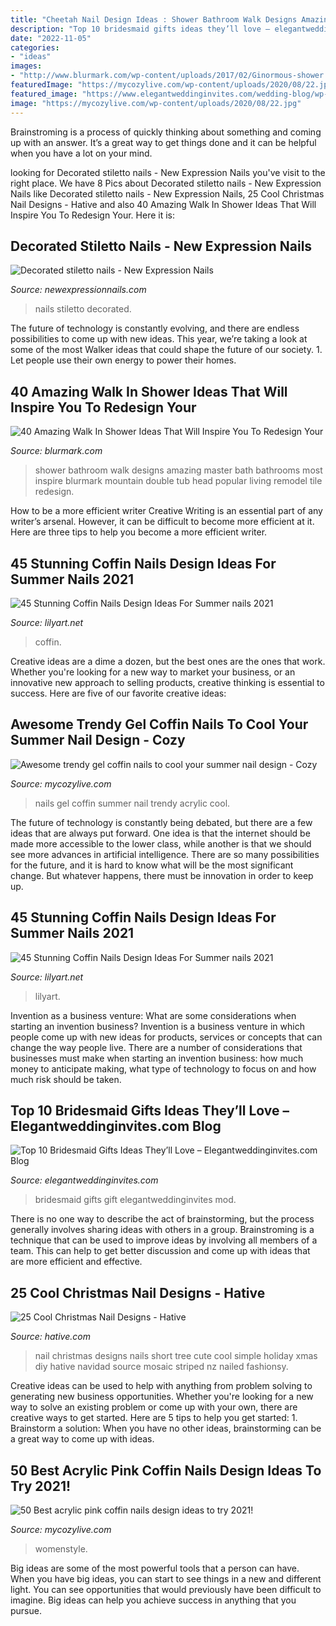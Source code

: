 ```yaml
---
title: "Cheetah Nail Design Ideas : Shower Bathroom Walk Designs Amazing Master Bath Bathrooms Most Inspire Blurmark Mountain Double Tub Head Popular Living Remodel Tile Redesign"
description: "Top 10 bridesmaid gifts ideas they’ll love – elegantweddinginvites.com blog"
date: "2022-11-05"
categories:
- "ideas"
images:
- "http://www.blurmark.com/wp-content/uploads/2017/02/Ginormous-shower.jpg"
featuredImage: "https://mycozylive.com/wp-content/uploads/2020/08/22.jpg"
featured_image: "https://www.elegantweddinginvites.com/wedding-blog/wp-content/uploads/2015/07/bridesmaid-gift-ideas-with-nail-polish-and-champagne.jpg"
image: "https://mycozylive.com/wp-content/uploads/2020/08/22.jpg"
---
```



Brainstroming is a process of quickly thinking about something and coming up with an answer. It’s a great way to get things done and it can be helpful when you have a lot on your mind.

	

		
looking for Decorated stiletto nails - New Expression Nails you've visit to the right place. We have 8 Pics about Decorated stiletto nails - New Expression Nails like Decorated stiletto nails - New Expression Nails, 25 Cool Christmas Nail Designs - Hative and also 40 Amazing Walk In Shower Ideas That Will Inspire You To Redesign Your. Here it is:
		
    
## Decorated Stiletto Nails - New Expression Nails

<img loading=lazy src="https://newexpressionnails.com/wp-content/uploads/2019/08/decorated-stiletto-nails-1.jpg" onerror="this.onerror=null;this.src='https://tse2.mm.bing.net/th?id=OIP._L8RE3B5iOTkZQv4fjFAEQHaJQ&amp;pid=15.1';" alt="Decorated stiletto nails - New Expression Nails">

_Source: newexpressionnails.com_

>nails stiletto decorated. 

	

The future of technology is constantly evolving, and there are endless possibilities to come up with new ideas. This year, we’re taking a look at some of the most Walker ideas that could shape the future of our society. 1. Let people use their own energy to power their homes.

    
## 40 Amazing Walk In Shower Ideas That Will Inspire You To Redesign Your

<img loading=lazy src="http://www.blurmark.com/wp-content/uploads/2017/02/Ginormous-shower.jpg" onerror="this.onerror=null;this.src='https://tse3.mm.bing.net/th?id=OIP.JzAeUEwbqxS_fqgBdVyyKgHaLH&amp;pid=15.1';" alt="40 Amazing Walk In Shower Ideas That Will Inspire You To Redesign Your">

_Source: blurmark.com_

>shower bathroom walk designs amazing master bath bathrooms most inspire blurmark mountain double tub head popular living remodel tile redesign. 

	

How to be a more efficient writer
Creative Writing is an essential part of any writer’s arsenal. However, it can be difficult to become more efficient at it. Here are three tips to help you become a more efficient writer.

    
## 45 Stunning Coffin Nails Design Ideas For Summer Nails 2021

<img loading=lazy src="https://lilyart.net/wp-content/uploads/2021/05/30-10-768x1152.jpg" onerror="this.onerror=null;this.src='https://tse2.mm.bing.net/th?id=OIP.UkYVWz9kCjanqbSK-ADa5gHaLH&amp;pid=15.1';" alt="45 Stunning Coffin Nails Design Ideas For Summer nails 2021">

_Source: lilyart.net_

>coffin. 

	

Creative ideas are a dime a dozen, but the best ones are the ones that work. Whether you're looking for a new way to market your business, or an innovative new approach to selling products, creative thinking is essential to success. Here are five of our favorite creative ideas:

    
## Awesome Trendy Gel Coffin Nails To Cool Your Summer Nail Design - Cozy

<img loading=lazy src="https://mycozylive.com/wp-content/uploads/2020/08/22.jpg" onerror="this.onerror=null;this.src='https://tse2.mm.bing.net/th?id=OIP.SKOLvcDYDxAOIm-phXS8VgHaKO&amp;pid=15.1';" alt="Awesome trendy gel coffin nails to cool your summer nail design - Cozy">

_Source: mycozylive.com_

>nails gel coffin summer nail trendy acrylic cool. 

	

The future of technology is constantly being debated, but there are a few ideas that are always put forward. One idea is that the internet should be made more accessible to the lower class, while another is that we should see more advances in artificial intelligence. There are so many possibilities for the future, and it is hard to know what will be the most significant change. But whatever happens, there must be innovation in order to keep up.

    
## 45 Stunning Coffin Nails Design Ideas For Summer Nails 2021

<img loading=lazy src="https://lilyart.net/wp-content/uploads/2021/05/29-10-683x1024.jpg" onerror="this.onerror=null;this.src='https://tse3.mm.bing.net/th?id=OIP.DDsMFNWr558pqutAq_Qk2wHaLG&amp;pid=15.1';" alt="45 Stunning Coffin Nails Design Ideas For Summer nails 2021">

_Source: lilyart.net_

>lilyart. 

	

Invention as a business venture: What are some considerations when starting an invention business?
Invention is a business venture in which people come up with new ideas for products, services or concepts that can change the way people live. There are a number of considerations that businesses must make when starting an invention business: how much money to anticipate making, what type of technology to focus on and how much risk should be taken.

    
## Top 10 Bridesmaid Gifts Ideas They’ll Love – Elegantweddinginvites.com Blog

<img loading=lazy src="https://www.elegantweddinginvites.com/wedding-blog/wp-content/uploads/2015/07/bridesmaid-gift-ideas-with-nail-polish-and-champagne.jpg" onerror="this.onerror=null;this.src='https://tse1.mm.bing.net/th?id=OIP.tIV-q9Nf79ZgGN1MFHVyXQHaLH&amp;pid=15.1';" alt="Top 10 Bridesmaid Gifts Ideas They’ll Love – Elegantweddinginvites.com Blog">

_Source: elegantweddinginvites.com_

>bridesmaid gifts gift elegantweddinginvites mod. 

	

There is no one way to describe the act of brainstorming, but the process generally involves sharing ideas with others in a group. Brainstroming is a technique that can be used to improve ideas by involving all members of a team. This can help to get better discussion and come up with ideas that are more efficient and effective.

    
## 25 Cool Christmas Nail Designs - Hative

<img loading=lazy src="https://hative.com/wp-content/uploads/2014/11/christmas-nail-designs/18-cool-christmas-nail-designs.jpg" onerror="this.onerror=null;this.src='https://tse3.mm.bing.net/th?id=OIP.CEC615-3Z9z-LlxS7Hd4lQHaF7&amp;pid=15.1';" alt="25 Cool Christmas Nail Designs - Hative">

_Source: hative.com_

>nail christmas designs nails short tree cute cool simple holiday xmas diy hative navidad source mosaic striped nz nailed fashionsy. 

	

Creative ideas can be used to help with anything from problem solving to generating new business opportunities. Whether you're looking for a new way to solve an existing problem or come up with your own, there are creative ways to get started. Here are 5 tips to help you get started: 1. Brainstorm a solution: When you have no other ideas, brainstorming can be a great way to come up with ideas.

    
## 50 Best Acrylic Pink Coffin Nails Design Ideas To Try 2021!

<img loading=lazy src="https://mycozylive.com/wp-content/uploads/2021/04/13-13.jpg" onerror="this.onerror=null;this.src='https://tse4.mm.bing.net/th?id=OIP.fjOjzcZzsre12yC-k1AGRwHaLH&amp;pid=15.1';" alt="50 Best acrylic pink coffin nails design ideas to try 2021!">

_Source: mycozylive.com_

>womenstyle. 

	

Big ideas are some of the most powerful tools that a person can have. When you have big ideas, you can start to see things in a new and different light. You can see opportunities that would previously have been difficult to imagine. Big ideas can help you achieve success in anything that you pursue.

